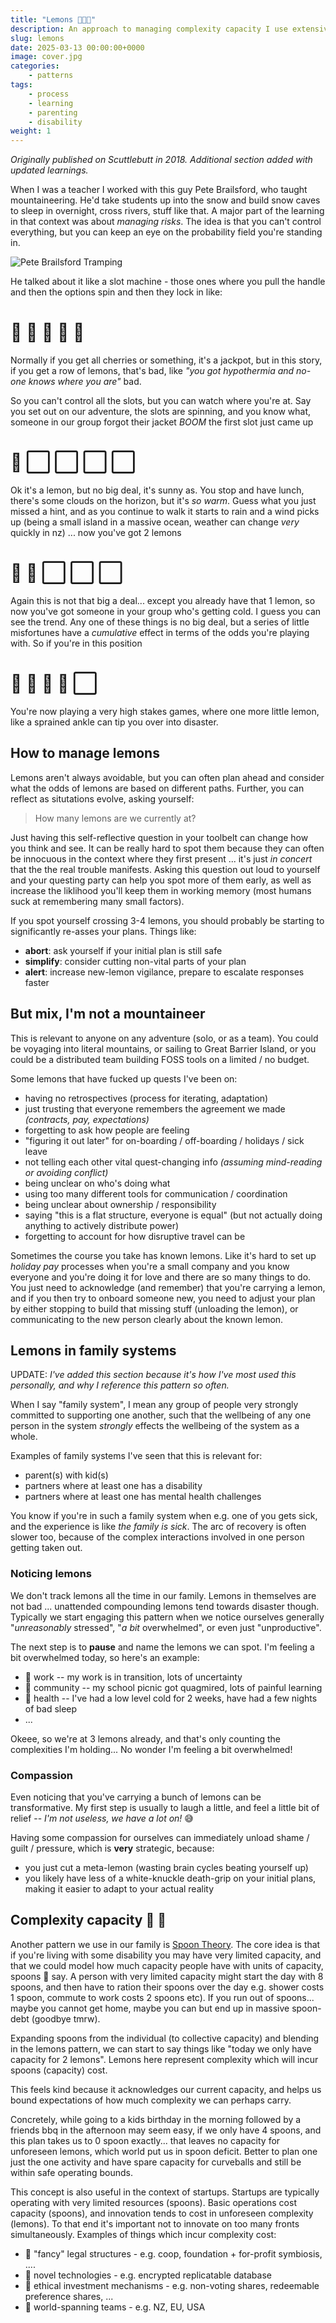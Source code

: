 ```yaml
---
title: "Lemons 🍋🍋🍋"
description: An approach to managing complexity capacity I use extensively in all domains of my life
slug: lemons
date: 2025-03-13 00:00:00+0000
image: cover.jpg
categories:
    - patterns
tags:
    - process
    - learning
    - parenting
    - disability
weight: 1
---
```


_Originally published on Scuttlebutt in 2018. Additional section added with
updated learnings._


When I was a teacher I worked with this guy Pete Brailsford, who taught
mountaineering. He'd take students up into the snow and build snow caves to
sleep in overnight, cross rivers, stuff like that. A major part of the learning
in that context was about _managing risks_. The idea is that you can't control
everything, but you can keep an eye on the probability field you're standing
in.

![Pete Brailsford Tramping](pete_tramping.jpeg)

He talked about it like a slot machine - those ones where you pull the handle
and then the options spin and then they lock in like:

# :cherries: :lemon: :cherries: :cherries: :green_apple:

Normally if you get all cherries or something, it's a jackpot, but in this
story, if you get a row of lemons, that's bad, like _"you got hypothermia and
no-one knows where you are"_ bad.

So you can't control all the slots, but you can watch where you're at. Say you
set out on our adventure, the slots are spinning, and you know what, someone in
our group forgot their jacket _BOOM_ the first slot just came up

# :lemon: :white_large_square: :white_large_square: :white_large_square: :white_large_square:

Ok it's a lemon, but no big deal, it's sunny as. You stop and have lunch,
there's some clouds on the horizon, but it's _so warm_. Guess what you just
missed a hint, and as you continue to walk it starts to rain and a wind picks
up (being a small island in a massive ocean, weather can change _very_ quickly
in nz) ... now you've got 2 lemons

# :lemon: :lemon: :white_large_square: :white_large_square: :white_large_square: 

Again this is not that big a deal... except you already have that 1 lemon, so
now you've got someone in your group who's getting cold. I guess you can see the
trend. Any one of these things is no big deal, but a series of little
misfortunes have a _cumulative_ effect in terms of the odds you're playing
with. So if you're in this position

# :lemon: :lemon: :lemon: :lemon: :white_large_square:

You're now playing a very high stakes games, where one more little lemon, like a
sprained ankle can tip you over into disaster.


## How to manage lemons

Lemons aren't always avoidable, but you can often plan ahead and consider what
the odds of lemons are based on different paths. Further, you can reflect as
situtations evolve, asking yourself:

> How many lemons are we currently at?

Just having this self-reflective question in your toolbelt can change how you
think and see. It can be really hard to spot them because they can often be
innocuous in the context where they first present ... it's just _in concert_
that the the real trouble manifests. Asking this question out loud to yourself
and your questing party can help you spot more of them early, as well as
increase the liklihood you'll keep them in working memory (most humans suck at
remembering many small factors).


If you spot yourself crossing 3-4 lemons, you should probably be starting to
significantly re-asses your plans. Things like:
- **abort**: ask yourself if your initial plan is still safe
- **simplify**: consider cutting non-vital parts of your plan
- **alert**: increase new-lemon vigilance, prepare to escalate responses faster


## But mix, I'm not a mountaineer

This is relevant to anyone on any adventure (solo, or as a team). You could be
voyaging into literal mountains, or sailing to Great Barrier Island, or you could
be a distributed team building FOSS tools on a limited / no budget.

Some lemons that have fucked up quests I've been on:
- having no retrospectives (process for iterating, adaptation)
- just trusting that everyone remembers the agreement we made _(contracts, pay,
  expectations)_
- forgetting to ask how people are feeling
- "figuring it out later" for on-boarding / off-boarding / holidays / sick leave
- not telling each other vital quest-changing info _(assuming mind-reading or
  avoiding conflict)_
- being unclear on who's doing what
- using too many different tools for communication / coordination
- being unclear about ownership / responsibility
- saying "this is a flat structure, everyone is equal" (but not actually doing
  anything to actively distribute power)
- forgetting to account for how disruptive travel can be

Sometimes the course you take has known lemons. Like it's hard to set up
_holiday pay_ processes when you're a small company and you know everyone and
you're doing it for love and there are so many things to do. You just need to
acknowledge (and remember) that you're carrying a lemon, and if you then try to
onboard someone new, you need to adjust your plan by either stopping to build
that missing stuff (unloading the lemon), or communicating to the new person
clearly about the known lemon.


## Lemons in family systems

UPDATE: _I've added this section because it's how I've most used this
personally, and why I reference this pattern so often._

When I say "family system", I mean any group of people very strongly committed
to supporting one another, such that the wellbeing of any one person in the
system *strongly* effects the wellbeing of the system as a whole.

Examples of family systems I've seen that this is relevant for:
- parent(s) with kid(s)
- partners where at least one has a disability
- partners where at least one has mental health challenges


You know if you're in such a family system when e.g. one of you gets sick, and
the experience is like *the family is sick*. The arc of recovery is often slower
too, because of the complex interactions involved in one person getting taken
out.

### Noticing lemons

We don't track lemons all the time in our family. Lemons in themselves are not
bad ... unattended compounding lemons tend towards disaster though. Typically we
start engaging this pattern when we notice ourselves generally "*unreasonably* stressed",
"*a bit* overwhelmed", or even just "unproductive".

The next step is to **pause** and name the lemons we can spot. I'm feeling a bit
overwhelmed today, so here's an example:
- :lemon: work -- my work is in transition, lots of uncertainty
- :lemon: community -- my school picnic got quagmired, lots of painful learning
- :lemon: health -- I've had a low level cold for 2 weeks, have had a few nights
  of bad sleep
- ...

Okeee, so we're at 3 lemons already, and that's only counting the complexities
I'm holding... No wonder I'm feeling a bit overwhelmed! 

### Compassion

Even noticing that you've carrying a bunch of lemons can be transformative. My
first step is usually to laugh a little, and feel a little bit of relief -- _I'm
not useless, we have a lot on!_ :sweat_smile:

Having some compassion for ourselves can immediately unload shame / guilt /
pressure, which is **very** strategic, because:
- you just cut a meta-lemon (wasting brain cycles beating yourself up)
- you likely have less of a white-knuckle death-grip on your initial plans,
  making it easier to adapt to your actual reality


## Complexity capacity :lemon: :spoon:

Another pattern we use in our family is [Spoon
Theory](https://en.wikipedia.org/wiki/Spoon_theory). The core idea is that if
you're living with some disability you may have very limited capacity, and that
we could model how much capacity people have with units of capacity, spoons
:spoon: say. A person with very limited capacity might start the day with 8
spoons, and then have to ration their spoons over the day e.g. shower costs 1
spoon, commute to work costs 2 spoons etc). If you run out of spoons... maybe
you cannot get home, maybe you can but end up in massive spoon-debt (goodbye
tmrw).

Expanding spoons from the individual (to collective capacity) and blending in
the lemons pattern, we can start to say things like "today we only have capacity
for 2 lemons". Lemons here represent complexity which will incur spoons
(capacity) cost.

This feels kind because it acknowledges our current capacity, and helps us bound
expectations of how much complexity we can perhaps carry.

Concretely, while going to a kids birthday in the morning followed by a friends bbq
in the afternoon may seem easy, if we only have 4 spoons, and
this plan takes us to 0 spoon exactly... that leaves no capacity for unforeseen
lemons, which world put us in spoon deficit. Better to plan one just the one
activity and have spare capacity for curveballs and still be within safe
operating bounds.

This concept is also useful in the context of startups. Startups are typically
operating with very limited resources (spoons). Basic operations cost capacity
(spoons), and innovation tends to cost in unforeseen complexity (lemons). To that
end it's important not to innovate on too many fronts simultaneously. Examples of
things which incur complexity cost:
- :lemon: "fancy" legal structures - e.g. coop, foundation + for-profit symbiosis, ....
- :lemon: novel technologies - e.g. encrypted replicatable database
- :lemon: ethical investment mechanisms - e.g. non-voting shares, redeemable preference shares, ...
- :lemon: world-spanning teams - e.g. NZ, EU, USA

